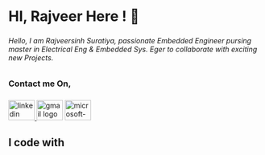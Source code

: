 <h1 align="left">HI, Rajveer Here ! 👋</h1>

###

<h6 align="left">Hello, I am Rajveersinh Suratiya, passionate Embedded Engineer pursing master in Electrical Eng & Embedded Sys. Eger to collaborate with exciting new Projects.</h6>

###

<h3 align="left">Contact me On,</h3>

###

<div align="left">
  <a href="https://www.linkedin.com/in/rajveersinh1411/" target="_blank">
    <img src="https://raw.githubusercontent.com/maurodesouza/profile-readme-generator/master/src/assets/icons/social/linkedin/default.svg" width="52" height="40" alt="linkedin logo"  />
  </a>
  <img src="https://raw.githubusercontent.com/maurodesouza/profile-readme-generator/master/src/assets/icons/social/gmail/default.svg" width="52" height="40" alt="gmail logo"  />
  <img src="https://raw.githubusercontent.com/maurodesouza/profile-readme-generator/master/src/assets/icons/social/microsoft-outlook/default.svg" width="52" height="40" alt="microsoft-outlook logo"  />
</div>

###

<p align="left"></p>

###

<h2 align="left">I code with</h2>

###

<div align="left">
</div>

###

